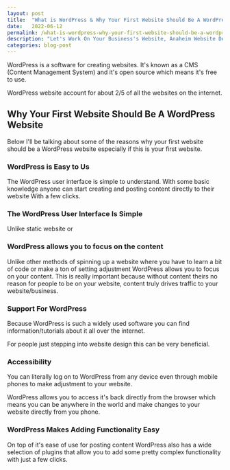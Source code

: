 ```yaml
---
layout: post
title:  "What is WordPress & Why Your First Website Should Be A WordPress Website"
date:   2022-06-12
permalink: /what-is-wordpress-why-your-first-website-should-be-a-wordpress-website
description: "Let's Work On Your Business's Website, Anaheim Website Designer"
categories: blog-post
---
```


WordPress is a software for creating websites. It's known as a CMS (Content Management System) and it's open source which means it's free to use.

WordPress website account for about 2/5 of all the websites on the internet.

## Why Your First Website Should Be A WordPress Website
Below I'll be talking about some of the reasons why your first website should be a WordPress website especially if this is your first website.

### WordPress is Easy to Us
The WordPress user interface is simple to understand.  With some basic knowledge anyone can start creating and posting content directly to their website With a few clicks.

### The WordPress User Interface Is Simple
Unlike static website or 

### WordPress allows you to focus on the content
Unlike other methods of spinning up a website where you have to learn a bit of code or make a ton of setting adjustment WordPress allows you to focus on your content.  This is really important because without content theirs no reason for people to be on your website, content truly drives traffic to your website/business.

### Support For WordPress
Because WordPress is such a widely used software you can find information/tutorials about it all over the internet.

For people just stepping into website design this can be very beneficial. 

### Accessibility
You can literally log on to WordPress from any device even through mobile phones to make adjustment to your website. 

WordPress allows you to access it's back directly from the browser which means you can be anywhere in the world and make changes to your website directly from you phone.

### WordPress Makes Adding Functionality Easy
On top of it's ease of use for posting content WordPress also has a wide selection of plugins that allow you to add some pretty complex functionality with just a few clicks. 